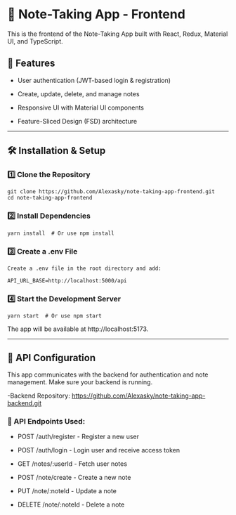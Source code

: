 # 📒 Note-Taking App - Frontend

This is the frontend of the Note-Taking App built with React, Redux, Material UI, and TypeScript.

## 🚀 Features

- User authentication (JWT-based login & registration)

- Create, update, delete, and manage notes

- Responsive UI with Material UI components

- Feature-Sliced Design (FSD) architecture

---

## 🛠️ Installation & Setup

### 1️⃣ Clone the Repository

```
git clone https://github.com/Alexasky/note-taking-app-frontend.git
cd note-taking-app-frontend

```

### 2️⃣ Install Dependencies

```
yarn install  # Or use npm install

```

### 3️⃣ Create a .env File

```
Create a .env file in the root directory and add:

API_URL_BASE=http://localhost:5000/api

```

### 4️⃣ Start the Development Server

```
yarn start  # Or use npm start

```

The app will be available at http://localhost:5173.

---

## 🔗 API Configuration

This app communicates with the backend for authentication and note management. Make sure your backend is running.

-Backend Repository: https://github.com/Alexasky/note-taking-app-backend.git

### 📝 API Endpoints Used:

- POST /auth/register - Register a new user

- POST /auth/login - Login user and receive access token

- GET /notes/:userId - Fetch user notes

- POST /note/create - Create a new note

- PUT /note/:noteId - Update a note

- DELETE /note/:noteId - Delete a note
